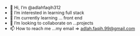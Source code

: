 - 👋 Hi, I’m @adlahfaqih312
- 👀 I’m interested in learning full stack
- 🌱 I’m currently learning ... front end
- 💞️ I’m looking to collaborate on ...projects
- 📫 How to reach me ...my email => adlah.faqih.99@gmail.com

<!---
adlahfaqih312/adlahfaqih312 is a ✨ special ✨ repository because its `README.md` (this file) appears on your GitHub profile.
You can click the Preview link to take a look at your changes.
--->
